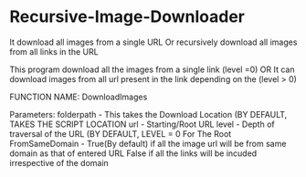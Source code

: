 # Recursive-Image-Downloader
It download all images from a single URL Or recursively download all images from all links in the URL

This program download all the images from a single link (level =0)
OR
It can download images from all url present in the link depending on the (level > 0)

FUNCTION NAME:
DownloadImages

Parameters:
folderpath - This takes the Download Location (BY DEFAULT, TAKES THE SCRIPT LOCATION 
url - Starting/Root URL
level - Depth of traversal of the URL (BY DEFAULT, LEVEL = 0 For The Root
FromSameDomain - True(By default) if all the image url will be from same domain as that of entered URL
                 False if all the links will be incuded irrespective of the domain
